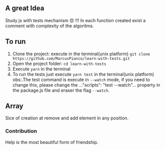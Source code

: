 ## A great Idea
Study js with tests mechanism 😍 !!!
In each function created exist a comment with complexity of the algoritms.

## To run
1) Clone the project: execute in the terminal(unix platform) `git clone https://github.com/MarcusPianco/learn-with-tests.git`
2) Open the project folder: `cd learn-with-tests`
3) Execute `yarn` in the terminal 
4) To run the tests just execute `yarn test` in the terminal(unix platform)
obs:.The test command is execute in `--watch` mode, if you need to change this, please change the ..."scripts": "test --watch"... property
in the package.js file and eraser the flag `--watch`.
## Array
Sice of creation at remove and add element in any position.
### Contribution
Help is the most beautiful form of friendship.
